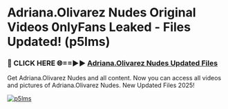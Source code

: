 # Adriana.Olivarez Nudes Original Videos 0nlyFans Leaked - Files Updated! (p5lms)

<h3>🔴 CLICK HERE 🌐==►► <a href="https://tinyurl.com/52m3yx9h" rel="nofollow">Adriana.Olivarez Nudes Updated Files</a></h3>

Get Adriana.Olivarez Nudes and all content. Now you can access all videos and pictures of Adriana.Olivarez Nudes. New Updated Files 2025!

[![p5lms](https://i.imgur.com/TnHtlc8.gif)](https://tinyurl.com/52m3yx9h)
